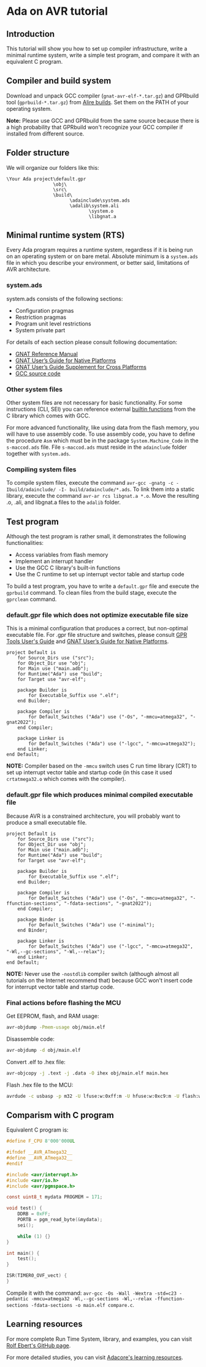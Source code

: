 # Ada on AVR tutorial

## Introduction

This tutorial will show you how to set up compiler infrastructure, write a minimal runtime system, write a simple test program, and compare it with an equivalent C program.

## Compiler and build system

Download and unpack GCC compiler (`gnat-avr-elf-*.tar.gz`) and GPRbuild tool (`gprbuild-*.tar.gz`) from [Alire builds](https://github.com/alire-project/GNAT-FSF-builds/releases). Set them on the PATH of your operating system.

**Note:** Please use GCC and GPRbuild from the same source because there is a high probability that GPRbuild won't recognize your GCC compiler if installed from different source.

## Folder structure

We will organize our folders like this:

```text
\Your Ada project\default.gpr
                 \obj\
                 \src\
                 \build\
                       \adainclude\system.ads
                       \adalib\system.ali
                              \system.o
                              \libgnat.a
```

## Minimal runtime system (RTS)

Every Ada program requires a runtime system, regardless if it is being run on an operating system or on bare metal. Absolute minimum is a `system.ads` file in which you describe your environment, or better said, limitations of AVR architecture.

### system.ads

system.ads consists of the following sections:

- Configuration pragmas
- Restriction pragmas
- Program unit level restrictions
- System private part

For details of each section please consult following documentation:

- [GNAT Reference Manual](https://docs.adacore.com/gnat_rm-docs/html/gnat_rm/gnat_rm.html)
- [GNAT User’s Guide for Native Platforms](https://docs.adacore.com/gnat_ugn-docs/html/gnat_ugn/gnat_ugn.html)
- [GNAT User’s Guide Supplement for Cross Platforms](https://docs.adacore.com/live/wave/gnat_ugx/html/gnat_ugx/gnat_ugx.html)
- [GCC source code](https://github.com/gcc-mirror/gcc/tree/master/gcc/ada)

### Other system files

Other system files are not necessary for basic functionality. For some instructions (CLI, SEI) you can reference external [builtin functions](https://gcc.gnu.org/onlinedocs/gcc/AVR-Built-in-Functions.html) from the C library which comes with GCC.

For more advanced functionality, like using data from the flash memory, you will have to use assembly code. To use assembly code, you have to define the procedure `Asm` which must be in the package `System.Machine_Code` in the `s-maccod.ads` file. File `s-maccod.ads` must reside in the `adainclude` folder together with `system.ads`.

### Compiling system files

To compile system files, execute the command `avr-gcc -gnatg -c -Ibuild/adainclude/ -I- build/adainclude/*.ads`. To link them into a static library, execute the command `avr-ar rcs libgnat.a *.o`. Move the resulting .o, .ali, and libgnat.a files to the `adalib` folder.

## Test program

Although the test program is rather small, it demonstrates the following functionalities:

- Access variables from flash memory
- Implement an interrupt handler
- Use the GCC C library's built-in functions
- Use the C runtime to set up interrupt vector table and startup code

To build a test program, you have to write a `default.gpr` file and execute the `gprbuild` command. To clean files from the build stage, execute the `gprclean` command.

### default.gpr file which does not optimize executable file size

This is a minimal configuration that produces a correct, but non-optimal executable file. For .gpr file structure and switches, please consult [GPR Tools User's Guide](https://docs.adacore.com/gprbuild-docs/html/gprbuild_ug.html) and [GNAT User’s Guide for Native Platforms](https://docs.adacore.com/gnat_ugn-docs/html/gnat_ugn/gnat_ugn.html).

```text
project Default is
    for Source_Dirs use ("src");
    for Object_Dir use "obj";
    for Main use ("main.adb");
    for Runtime("Ada") use "build";
    for Target use "avr-elf";

    package Builder is
        for Executable_Suffix use ".elf";
    end Builder;

    package Compiler is
        for Default_Switches ("Ada") use ("-Os", "-mmcu=atmega32", "-gnat2022");
    end Compiler;

    package Linker is
        for Default_Switches ("Ada") use ("-lgcc", "-mmcu=atmega32");
    end Linker;
end Default;
```

**NOTE:** Compiler based on the `-mmcu` switch uses C run time library (CRT) to set up interrupt vector table and startup code (in this case it used `crtatmega32.o` which comes with the compiler).

### default.gpr file which produces minimal compiled executable file

Because AVR is a constrained architecture, you will probably want to produce a small executable file.

```text
project Default is
    for Source_Dirs use ("src");
    for Object_Dir use "obj";
    for Main use ("main.adb");
    for Runtime("Ada") use "build";
    for Target use "avr-elf";

    package Builder is
        for Executable_Suffix use ".elf";
    end Builder;

    package Compiler is
        for Default_Switches ("Ada") use ("-Os", "-mmcu=atmega32", "-ffunction-sections", "-fdata-sections", "-gnat2022");
    end Compiler;

    package Binder is
        for Default_Switches ("Ada") use ("-minimal");
    end Binder;

    package Linker is
        for Default_Switches ("Ada") use ("-lgcc", "-mmcu=atmega32", "-Wl,--gc-sections", "-Wl,--relax");
    end Linker;
end Default;
```

**NOTE:** Never use the `-nostdlib` compiler switch (although almost all tutorials on the Internet recommend that) because GCC won't insert code for interrupt vector table and startup code.

### Final actions before flashing the MCU

Get EEPROM, flash, and RAM usage:

```bash
avr-objdump -Pmem-usage obj/main.elf
```

Disassemble code:

```bash
avr-objdump -d obj/main.elf
```

Convert .elf to .hex file:

```bash
avr-objcopy -j .text -j .data -O ihex obj/main.elf main.hex
```

Flash .hex file to the MCU:

```bash
avrdude -c usbasp -p m32 -U lfuse:w:0xff:m -U hfuse:w:0xc9:m -U flash:w:main.hex:i
```

## Comparism with C program

Equivalent C program is:

```C
#define F_CPU 8'000'000UL

#ifndef __AVR_ATmega32__
#define __AVR_ATmega32__
#endif

#include <avr/interrupt.h>
#include <avr/io.h>
#include <avr/pgmspace.h>

const uint8_t mydata PROGMEM = 171;

void test() {
    DDRB = 0xFF;
    PORTB = pgm_read_byte(&mydata);
    sei();

    while (1) {}
}

int main() {
    test();
}

ISR(TIMER0_OVF_vect) {
}
```

Compile it with the command: `avr-gcc -Os -Wall -Wextra -std=c23 -pedantic -mmcu=atmega32 -Wl,--gc-sections -Wl,--relax -ffunction-sections -fdata-sections -o main.elf compare.c`.

## Learning resources

For more complete Run Time System, library, and examples, you can visit [Rolf Ebert's GitHub page](https://github.com/RREE).

For more detailed studies, you can visit [Adacore's learning resources](https://learn.adacore.com/index.html1).
